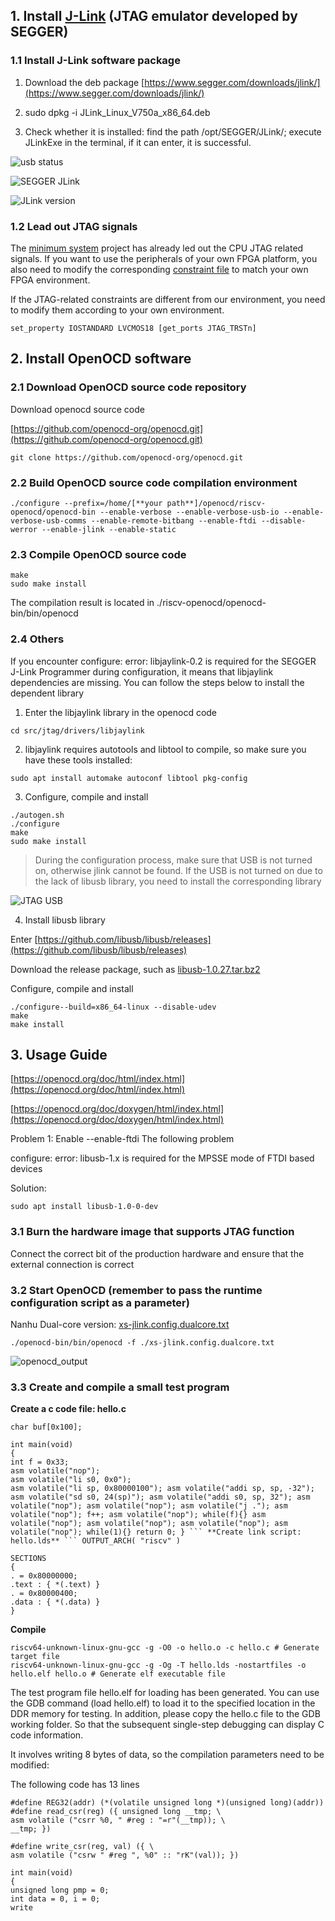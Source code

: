 ## 1. Install [J-Link](https://baike.baidu.com/item/jlink%E4%BB%BF%E7%9C%9F%E5%99%A8/10410763#:~:text=J-Link%E4%B8%BA%E5%BE%B7,%E4%BB%A5%E4%BF%9D%E9%9A%9C%E6%82%A8%E7%9A%84%E6%9D%83%E7%9B%8A%E3%80%82) (JTAG emulator developed by SEGGER)

### 1.1 Install J-Link software package

1) Download the deb package [https://www.segger.com/downloads/jlink/](https://www.segger.com/downloads/jlink/)

2) sudo dpkg -i JLink_Linux_V750a_x86_64.deb

3) Check whether it is installed: find the path /opt/SEGGER/JLink/; execute JLinkExe in the terminal, if it can enter, it is successful.

![usb status](../../figs/fpga_images/usb_status.png)

![SEGGER JLink](../../figs/fpga_images/SEGGER_JLink.png)

![JLink version](../../figs/fpga_images/JLink_version.png)

### 1.2 Lead out JTAG signals

The [minimum system](https://github.com/OpenXiangShan/env-scripts) project has already led out the CPU JTAG related signals. If you want to use the peripherals of your own FPGA platform, you also need to modify the corresponding [constraint file](https://github.com/OpenXiangShan/env-scripts/blob/main/xs_nanhu_fpga/src/constr/xiangshan.xdc) to match your own FPGA environment.

If the JTAG-related constraints are different from our environment, you need to modify them according to your own environment.

``` set_property PACKAGE_PIN F54 [get_ports JTAG_TCK] set_property PACKAGE_PIN A54 [get_ports JTAG_TMS] set_property PACKAGE_PIN H54 [get_ports JTAG_TDI] set_property PACKAGE_PIN C54 [get_ports JTAG_TDO] set_property PACKAGE_PIN G54 [get_ports JTAG_TRSTn] set_property IOSTANDARD LVCMOS18 [get_ports JTAG_TCK] set_property IOSTANDARD LVCMOS18 [get_ports JTAG_TMS] set_property IOSTANDARD LVCMOS18 [get_ports JTAG_TDI] set_property IOSTANDARD LVCMOS18 [get_ports JTAG_TDO]
set_property IOSTANDARD LVCMOS18 [get_ports JTAG_TRSTn]
```

## 2. Install OpenOCD software

### 2.1 Download OpenOCD source code repository

Download openocd source code

[https://github.com/openocd-org/openocd.git](https://github.com/openocd-org/openocd.git)

```shell
git clone https://github.com/openocd-org/openocd.git
```

### 2.2 Build OpenOCD source code compilation environment

```shell
./configure --prefix=/home/[**your path**]/openocd/riscv-openocd/openocd-bin --enable-verbose --enable-verbose-usb-io --enable-verbose-usb-comms --enable-remote-bitbang --enable-ftdi --disable-werror --enable-jlink --enable-static
```

### 2.3 Compile OpenOCD source code

```shell
make
sudo make install
```

The compilation result is located in ./riscv-openocd/openocd-bin/bin/openocd

### 2.4 Others

If you encounter configure: error: libjaylink-0.2 is required for the SEGGER J-Link Programmer during configuration, it means that libjaylink dependencies are missing. You can follow the steps below to install the dependent library

1. Enter the libjaylink library in the openocd code

```shell
cd src/jtag/drivers/libjaylink
```

2. libjaylink requires autotools and libtool to compile, so make sure you have these tools installed:

```shell
sudo apt install automake autoconf libtool pkg-config
```

3. Configure, compile and install

```shell
./autogen.sh
./configure
make
sudo make install
```

>During the configuration process, make sure that USB is not turned on, otherwise jlink cannot be found. If the USB is not turned on due to the lack of libusb library, you need to install the corresponding library

![JTAG USB](../../figs/fpga_images/jtag_usb.png)

4. Install libusb library

Enter [https://github.com/libusb/libusb/releases](https://github.com/libusb/libusb/releases)

Download the release package, such as [libusb-1.0.27.tar.bz2](https://github.com/libusb/libusb/releases/download/v1.0.27/libusb-1.0.27.tar.bz2)

Configure, compile and install

```shell
./configure--build=x86_64-linux --disable-udev
make
make install
```

## 3. Usage Guide

[https://openocd.org/doc/html/index.html](https://openocd.org/doc/html/index.html)

[https://openocd.org/doc/doxygen/html/index.html](https://openocd.org/doc/doxygen/html/index.html)

Problem 1: Enable --enable-ftdi The following problem

configure: error: libusb-1.x is required for the MPSSE mode of FTDI based devices

Solution:

```
sudo apt install libusb-1.0-0-dev
```
### 3.1 Burn the hardware image that supports JTAG function

Connect the correct bit of the production hardware and ensure that the external connection is correct

### 3.2 Start OpenOCD (remember to pass the runtime configuration script as a parameter)

Nanhu Dual-core version: [xs-jlink.config.dualcore.txt](https://raw.githubusercontent.com/OpenXiangShan/XiangShan-doc/main/docs/integration/resources/xs-jlink.config.dualcore.txt)

```
./openocd-bin/bin/openocd -f ./xs-jlink.config.dualcore.txt
```

![openocd_output](../../figs/fpga_images/openocd_output.png)

### 3.3 Create and compile a small test program

**Create a c code file: hello.c**

```
char buf[0x100];

int main(void)
{
int f = 0x33;
asm volatile("nop");
asm volatile("li s0, 0x0");
asm volatile("li sp, 0x80000100"); asm volatile("addi sp, sp, -32"); asm volatile("sd s0, 24(sp)"); asm volatile("addi s0, sp, 32"); asm volatile("nop"); asm volatile("nop"); asm volatile("j ."); asm volatile("nop"); f++; asm volatile("nop"); while(f){} asm volatile("nop"); asm volatile("nop"); asm volatile("nop"); asm volatile("nop"); while(1){} return 0; } ``` **Create link script: hello.lds** ``` OUTPUT_ARCH( "riscv" )

SECTIONS
{
. = 0x80000000;
.text : { *(.text) }
. = 0x80000400;
.data : { *(.data) }
}

```

**Compile**

```
riscv64-unknown-linux-gnu-gcc -g -O0 -o hello.o -c hello.c # Generate target file
riscv64-unknown-linux-gnu-gcc -g -Og -T hello.lds -nostartfiles -o hello.elf hello.o # Generate elf executable file
```

The test program file hello.elf for loading has been generated. You can use the GDB command (load hello.elf) to load it to the specified location in the DDR memory for testing. In addition, please copy the hello.c file to the GDB working folder. So that the subsequent single-step debugging can display C code information.

It involves writing 8 bytes of data, so the compilation parameters need to be modified:

The following code has 13 lines

```
#define REG32(addr) (*(volatile unsigned long *)(unsigned long)(addr))
#define read_csr(reg) ({ unsigned long __tmp; \
asm volatile ("csrr %0, " #reg : "=r"(__tmp)); \
__tmp; })

#define write_csr(reg, val) ({ \
asm volatile ("csrw " #reg ", %0" :: "rK"(val)); })

int main(void)
{
unsigned long pmp = 0;
int data = 0, i = 0;
write

